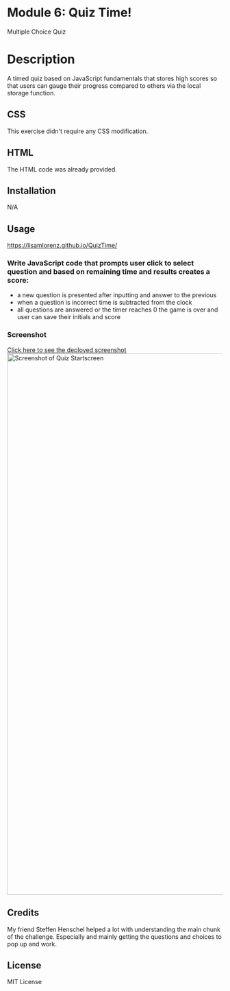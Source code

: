 # Module 6: Quiz Time!
Multiple Choice Quiz

# Description

A timed quiz based on JavaScript fundamentals that stores high scores so that users can gauge their progress compared to others via the local storage function.

## CSS
This exercise didn't require any CSS modification.

## HTML
The HTML code was already provided.

## Installation
N/A

## Usage
https://lisamlorenz.github.io/QuizTime/

### Write JavaScript code that prompts user click to select question and based on remaining time and results creates a score:


* a new question is presented after inputting and answer to the previous
* when a question is incorrect time is subtracted from the clock
* all questions are answered or the timer reaches 0 the game is over and user can save their initials and score


### Screenshot
[Click here to see the deployed screenshot](assets/CageQuizScreenshot.png)
<img width="1262" alt="Screenshot of Quiz Startscreen" src="[https://github.com/LisaMLorenz/QuizTime/blob/main/assets/CageQuizScreenshot.png]">


## Credits
My friend Steffen Henschel helped a lot with understanding the main chunk of the challenge. Especially and mainly getting the questions and choices to pop up and work.

## License
MIT License
